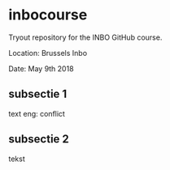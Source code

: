 # inbocourse
Tryout repository for the INBO GitHub course.

Location: Brussels Inbo

Date: May 9th 2018

## subsectie 1
text eng: conflict

## subsectie 2
tekst